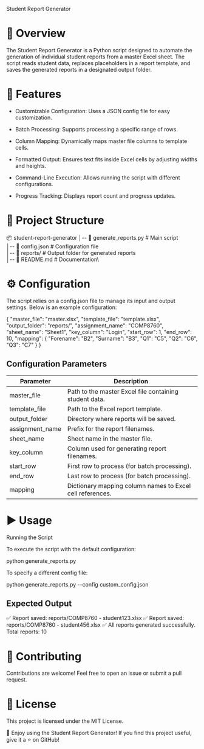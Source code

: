 Student Report Generator

# 📌 Overview

The Student Report Generator is a Python script designed to automate the generation of individual student reports from a master Excel sheet. The script reads student data, replaces placeholders in a report template, and saves the generated reports in a designated output folder.

# 🚀 Features

- Customizable Configuration: Uses a JSON config file for easy customization.

- Batch Processing: Supports processing a specific range of rows.

- Column Mapping: Dynamically maps master file columns to template cells.

- Formatted Output: Ensures text fits inside Excel cells by adjusting widths and heights.

- Command-Line Execution: Allows running the script with different configurations.

- Progress Tracking: Displays report count and progress updates.

# 📂 Project Structure

📦 student-report-generator
│-- 📄 generate_reports.py      # Main script\
│-- 📄 config.json              # Configuration file\
│-- 📂 reports/                 # Output folder for generated reports\
│-- 📄 README.md                # Documentation\

# ⚙️ Configuration

The script relies on a config.json file to manage its input and output settings. Below is an example configuration:

{
  "master_file": "master.xlsx",
  "template_file": "template.xlsx",
  "output_folder": "reports/",
  "assignment_name": "COMP8760",
  "sheet_name": "Sheet1",
  "key_column": "Login",
  "start_row": 1,
  "end_row": 10,
  "mapping": {
    "Forename": "B2",
    "Surname": "B3",
    "Q1": "C5",
    "Q2": "C6",
    "Q3": "C7"
  }
}

## Configuration Parameters

| Parameter       | Description                                               |
|-----------------|-----------------------------------------------------------|
| master_file     | Path to the master Excel file containing student data.    |
| template_file   | Path to the Excel report template.                        |
| output_folder   | Directory where reports will be saved.                    |
| assignment_name | Prefix for the report filenames.                          |
| sheet_name      | Sheet name in the master file.                            |
| key_column      | Column used for generating report filenames.              |
| start_row       | First row to process (for batch processing).              |
| end_row         | Last row to process (for batch processing).               |
| mapping         | Dictionary mapping column names to Excel cell references. |

# ▶️ Usage

Running the Script

To execute the script with the default configuration:

python generate_reports.py

To specify a different config file:

python generate_reports.py --config custom_config.json

## Expected Output

✅ Report saved: reports/COMP8760 - student123.xlsx
✅ Report saved: reports/COMP8760 - student456.xlsx
✅ All reports generated successfully. Total reports: 10

# 🤝 Contributing

Contributions are welcome! Feel free to open an issue or submit a pull request.

# 📜 License

This project is licensed under the MIT License.

🚀 Enjoy using the Student Report Generator! If you find this project useful, give it a ⭐ on GitHub!
